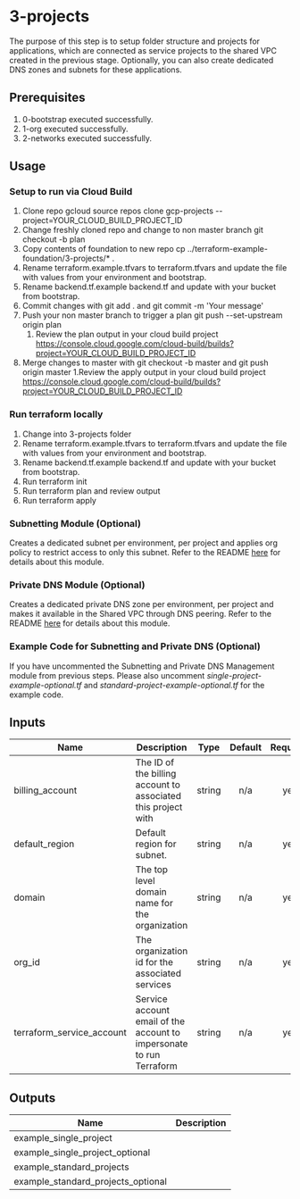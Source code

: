 # 3-projects

The purpose of this step is to setup folder structure and projects for applications, which are connected as service projects to the shared VPC created in the previous stage. Optionally, you can also create dedicated DNS zones and subnets for these applications.

## Prerequisites

1. 0-bootstrap executed successfully.
1. 1-org executed successfully.
1. 2-networks executed successfully.

## Usage
### Setup to run via Cloud Build
1. Clone repo gcloud source repos clone gcp-projects --project=YOUR_CLOUD_BUILD_PROJECT_ID
1. Change freshly cloned repo and change to non master branch git checkout -b plan
1. Copy contents of foundation to new repo cp ../terraform-example-foundation/3-projects/* .
1. Rename terraform.example.tfvars to terraform.tfvars and update the file with values from your environment and bootstrap.
1. Rename backend.tf.example backend.tf and update with your bucket from bootstrap.
1. Commit changes with git add . and git commit -m 'Your message'
1. Push your non master branch to trigger a plan git push --set-upstream origin plan
    1. Review the plan output in your cloud build project https://console.cloud.google.com/cloud-build/builds?project=YOUR_CLOUD_BUILD_PROJECT_ID
1. Merge changes to master with git checkout -b master and git push origin master
    1.Review the apply output in your cloud build project https://console.cloud.google.com/cloud-build/builds?project=YOUR_CLOUD_BUILD_PROJECT_ID


### Run terraform locally
1. Change into 3-projects folder
1. Rename terraform.example.tfvars to terraform.tfvars and update the file with values from your environment and bootstrap.
1. Rename backend.tf.example backend.tf and update with your bucket from bootstrap.
1. Run terraform init
1. Run terraform plan and review output
1. Run terraform apply

### Subnetting Module (Optional)
Creates a dedicated subnet per environment, per project and applies org policy to restrict access to only this subnet. Refer to the README [here](./modules/project_subnet/README.md) for details about this module.

### Private DNS Module (Optional)
Creates a dedicated private DNS zone per environment, per project and makes it available in the Shared VPC through DNS peering. Refer to the README [here](./modules/private_dns/README.md) for details about this module.

### Example Code for Subnetting and Private DNS (Optional)
If you have uncommented the Subnetting and Private DNS Management module from previous steps. Please also uncomment *single-project-example-optional.tf* and *standard-project-example-optional.tf* for the example code.

<!-- BEGINNING OF PRE-COMMIT-TERRAFORM DOCS HOOK -->
## Inputs

| Name | Description | Type | Default | Required |
|------|-------------|:----:|:-----:|:-----:|
| billing\_account | The ID of the billing account to associated this project with | string | n/a | yes |
| default\_region | Default region for subnet. | string | n/a | yes |
| domain | The top level domain name for the organization | string | n/a | yes |
| org\_id | The organization id for the associated services | string | n/a | yes |
| terraform\_service\_account | Service account email of the account to impersonate to run Terraform | string | n/a | yes |

## Outputs

| Name | Description |
|------|-------------|
| example\_single\_project |  |
| example\_single\_project\_optional |  |
| example\_standard\_projects |  |
| example\_standard\_projects\_optional |  |

<!-- END OF PRE-COMMIT-TERRAFORM DOCS HOOK -->
